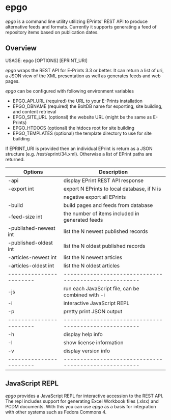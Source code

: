 # epgo

_epgo_ is a command line utility utilizing EPrints' REST API to produce alternative
feeds and formats. Currently it supports generating a feed of repository items based
on publication dates.

## Overview

USAGE: epgo [OPTIONS] [EPRINT_URI]

_epgo_ wraps the REST API for E-Prints 3.3 or better. It can return a list of uri,
a JSON view of the XML presentation as well as generates feeds and web pages.

_epgo_ can be configured with following environment variables

+ EPGO_API_URL (required) the URL to your E-Prints installation
+ EPGO_DBNAME   (required) the BoltDB name for exporting, site building, and content retrieval
+ EPGO_SITE_URL (optional) the website URL (might be the same as E-Prints)
+ EPGO_HTDOCS   (optional) the htdocs root for site building
+ EPGO_TEMPLATES (optional) the template directory to use for site building

If EPRINT_URI is provided then an individual EPrint is return as a JSON structure
(e.g. /rest/eprint/34.xml). Otherwise a list of EPrint paths are returned.


| Options               | Description |
|-----------------------|-----------------------------------------------------|
| -api	                | display EPrint REST API response                    |
| -export int           | export N EPrints to local database, if N is         |
|                       | negative export all EPrints                         |
| -build                | build pages and feeds from database                 |
| -feed-size int        | the number of items included in generated feeds     |
| -published-newest int | list the N newest published records                 |
| -published-oldest int | list the N oldest published records                 |
| -articles-newest int  | list the N newest articles                          |
| -articles-oldest int  | list the N oldest articles                          |
|-----------------------|-----------------------------------------------------|
| -js                   | run each JavaScript file, can be combined with -i   |
| -i                    | interactive JavaScript REPL                         |
| -p                    | pretty print JSON output                            |
|-----------------------|-----------------------------------------------------|
| -h                    |  display help info                                  |
| -l                    |  show license information                           |
| -v                    |  display version info                               |
|-----------------------|-----------------------------------------------------|

## JavaScript REPL

_epgo_ provides a JavaScript REPL for interactive accession to the REST API.
The repl includes support for generating Excel Workbook files (.xlsx) and
PCDM documents. With this you can use _epgo_ as a basis for integration
with other systems such as Fedora Commons 4.

